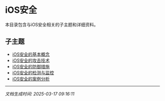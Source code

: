 # iOS安全

本目录包含与iOS安全相关的子主题和详细资料。

## 子主题

- [iOS安全的基本概念](ios-security/basic-concepts.md)
- [iOS安全的攻击技术](ios-security/attack-techniques.md)
- [iOS安全的防御措施](ios-security/defense-measures.md)
- [iOS安全的检测与监控](ios-security/detection-monitoring.md)
- [iOS安全的案例分析](ios-security/case-studies.md)

---

*文档生成时间: 2025-03-17 09:16:11*
